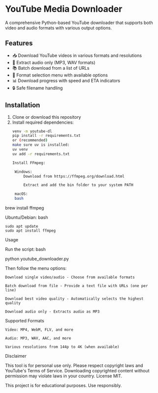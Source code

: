 # YouTube Media Downloader

A comprehensive Python-based YouTube downloader that supports both video and audio formats with various output options.

## Features

- 📥 Download YouTube videos in various formats and resolutions
- 🎵 Extract audio only (MP3, WAV formats)
- 📚 Batch download from a list of URLs
- 🎯 Format selection menu with available options
- 📊 Download progress with speed and ETA indicators
- 🔒 Safe filename handling

## Installation

1. Clone or download this repository
2. Install required dependencies:
   ```bash
   venv -m youtube-dl
   pip install -r requirements.txt
   or (recommended)
   make sure uv is installed:
   uv venv
   uv add -r requirements.txt 
   
   Install FFmpeg:

    Windows:
        Download from https://ffmpeg.org/download.html

        Extract and add the bin folder to your system PATH

    macOS:
    bash

brew install ffmpeg

Ubuntu/Debian:
bash

    sudo apt update
    sudo apt install ffmpeg

Usage

Run the script:
bash

python youtube_downloader.py

Then follow the menu options:

    Download single video/audio - Choose from available formats

    Batch download from file - Provide a text file with URLs (one per line)

    Download best video quality - Automatically selects the highest quality

    Download audio only - Extracts audio as MP3

Supported Formats

    Video: MP4, WebM, FLV, and more

    Audio: MP3, WAV, AAC, and more

    Various resolutions from 144p to 4K (when available)

 

Disclaimer

This tool is for personal use only. Please respect copyright laws and YouTube's Terms of Service. Downloading copyrighted content without permission may violate laws in your country.
License MIT.

This project is for educational purposes. Use responsibly.
